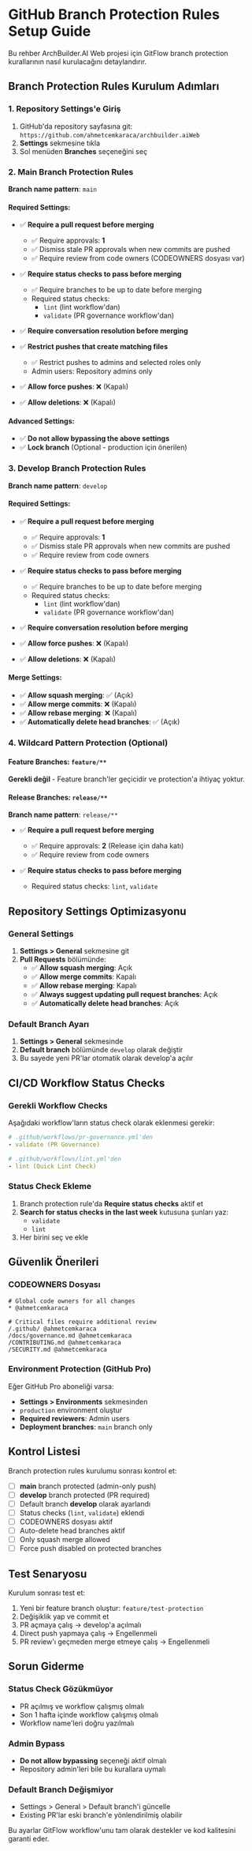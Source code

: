 # GitHub Branch Protection Rules Setup Guide

Bu rehber ArchBuilder.AI Web projesi için GitFlow branch protection kurallarının nasıl kurulacağını detaylandırır.

## Branch Protection Rules Kurulum Adımları

### 1. Repository Settings'e Giriş
1. GitHub'da repository sayfasına git: `https://github.com/ahmetcemkaraca/archbuilder.aiWeb`
2. **Settings** sekmesine tıkla
3. Sol menüden **Branches** seçeneğini seç

### 2. Main Branch Protection Rules

**Branch name pattern**: `main`

#### Required Settings:
- ✅ **Require a pull request before merging**
  - ✅ Require approvals: **1**
  - ✅ Dismiss stale PR approvals when new commits are pushed
  - ✅ Require review from code owners (CODEOWNERS dosyası var)
  
- ✅ **Require status checks to pass before merging**
  - ✅ Require branches to be up to date before merging
  - Required status checks:
    - `lint` (lint workflow'dan)
    - `validate` (PR governance workflow'dan)
    
- ✅ **Require conversation resolution before merging**

- ✅ **Restrict pushes that create matching files**
  - ✅ Restrict pushes to admins and selected roles only
  - Admin users: Repository admins only

- ✅ **Allow force pushes**: ❌ (Kapalı)
- ✅ **Allow deletions**: ❌ (Kapalı)

#### Advanced Settings:
- ✅ **Do not allow bypassing the above settings**
- ✅ **Lock branch** (Optional - production için önerilen)

### 3. Develop Branch Protection Rules  

**Branch name pattern**: `develop`

#### Required Settings:
- ✅ **Require a pull request before merging**
  - ✅ Require approvals: **1**
  - ✅ Dismiss stale PR approvals when new commits are pushed
  - ✅ Require review from code owners
  
- ✅ **Require status checks to pass before merging**
  - ✅ Require branches to be up to date before merging
  - Required status checks:
    - `lint` (lint workflow'dan)
    - `validate` (PR governance workflow'dan)
    
- ✅ **Require conversation resolution before merging**

- ✅ **Allow force pushes**: ❌ (Kapalı)
- ✅ **Allow deletions**: ❌ (Kapalı)

#### Merge Settings:
- ✅ **Allow squash merging**: ✅ (Açık)
- ✅ **Allow merge commits**: ❌ (Kapalı) 
- ✅ **Allow rebase merging**: ❌ (Kapalı)
- ✅ **Automatically delete head branches**: ✅ (Açık)

### 4. Wildcard Pattern Protection (Optional)

#### Feature Branches: `feature/**`
**Gerekli değil** - Feature branch'ler geçicidir ve protection'a ihtiyaç yoktur.

#### Release Branches: `release/**`
**Branch name pattern**: `release/**`

- ✅ **Require a pull request before merging**
  - ✅ Require approvals: **2** (Release için daha katı)
  - ✅ Require review from code owners
  
- ✅ **Require status checks to pass before merging**
  - Required status checks: `lint`, `validate`

## Repository Settings Optimizasyonu

### General Settings
1. **Settings > General** sekmesine git
2. **Pull Requests** bölümünde:
   - ✅ **Allow squash merging**: Açık
   - ✅ **Allow merge commits**: Kapalı
   - ✅ **Allow rebase merging**: Kapalı
   - ✅ **Always suggest updating pull request branches**: Açık
   - ✅ **Automatically delete head branches**: Açık

### Default Branch Ayarı
1. **Settings > General** sekmesinde
2. **Default branch** bölümünde `develop` olarak değiştir
3. Bu sayede yeni PR'lar otomatik olarak develop'a açılır

## CI/CD Workflow Status Checks

### Gerekli Workflow Checks
Aşağıdaki workflow'ların status check olarak eklenmesi gerekir:

```yaml
# .github/workflows/pr-governance.yml'den
- validate (PR Governance)

# .github/workflows/lint.yml'den  
- lint (Quick Lint Check)
```

### Status Check Ekleme
1. Branch protection rule'da **Require status checks** aktif et
2. **Search for status checks in the last week** kutusuna şunları yaz:
   - `validate`
   - `lint`
3. Her birini seç ve ekle

## Güvenlik Önerileri

### CODEOWNERS Dosyası
```
# Global code owners for all changes
* @ahmetcemkaraca

# Critical files require additional review
/.github/ @ahmetcemkaraca
/docs/governance.md @ahmetcemkaraca
/CONTRIBUTING.md @ahmetcemkaraca
/SECURITY.md @ahmetcemkaraca
```

### Environment Protection (GitHub Pro)
Eğer GitHub Pro aboneliği varsa:
- **Settings > Environments** sekmesinden
- `production` environment oluştur
- **Required reviewers**: Admin users
- **Deployment branches**: `main` branch only

## Kontrol Listesi

Branch protection rules kurulumu sonrası kontrol et:

- [ ] **main** branch protected (admin-only push)
- [ ] **develop** branch protected (PR required)
- [ ] Default branch **develop** olarak ayarlandı
- [ ] Status checks (`lint`, `validate`) eklendi
- [ ] CODEOWNERS dosyası aktif
- [ ] Auto-delete head branches aktif
- [ ] Only squash merge allowed
- [ ] Force push disabled on protected branches

## Test Senaryosu

Kurulum sonrası test et:
1. Yeni bir feature branch oluştur: `feature/test-protection`
2. Değişiklik yap ve commit et
3. PR açmaya çalış → develop'a açılmalı
4. Direct push yapmaya çalış → Engellenmeli
5. PR review'ı geçmeden merge etmeye çalış → Engellenmeli

## Sorun Giderme

### Status Check Gözükmüyor
- PR açılmış ve workflow çalışmış olmalı
- Son 1 hafta içinde workflow çalışmış olmalı
- Workflow name'leri doğru yazılmalı

### Admin Bypass
- **Do not allow bypassing** seçeneği aktif olmalı
- Repository admin'leri bile bu kurallara uymalı

### Default Branch Değişmiyor
- Settings > General > Default branch'i güncelle
- Existing PR'lar eski branch'e yönlendirilmiş olabilir

Bu ayarlar GitFlow workflow'unu tam olarak destekler ve kod kalitesini garanti eder.